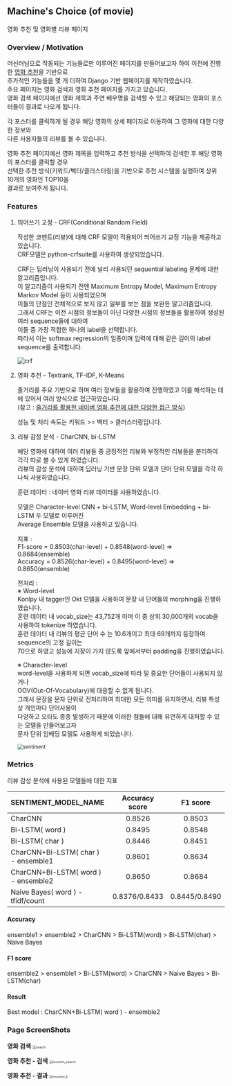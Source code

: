 ## Machine's Choice (of movie)

영화 추천 및 영화별 리뷰 페이지

### Overview / Motivation

머신러닝으로 작동되는 기능들로만 이루어진 페이지를 만들어보고자 하여 이전에 진행한 [영화 추천](https://github.com/jbose038/naver-movie-recommendation)을 기반으로<br>
추가적인 기능들을 몇 개 더하여 Django 기반 웹페이지를 제작하였습니다.<br>
주요 페이지는 영화 검색과 영화 추천 페이지를 가지고 있습니다.<br>
영화 검색 페이지에선 영화 제목과 주연 배우명을 검색할 수 있고 해당되는 영화의 포스터들이 결과로 나오게 됩니다.

각 포스터를 클릭하게 될 경우 해당 영화의 상세 페이지로 이동하여 그 영화에 대한 다양한 정보와<br>
다른 사용자들의 리뷰를 볼 수 있습니다.

영화 추천 페이지에선 영화 제목을 입력하고 추천 방식을 선택하여 검색한 후 해당 영화의 포스터를 클릭할 경우<br>
선택한 추천 방식(키워드/벡터/클러스터링)을 기반으로 추천 시스템을 실행하여 상위 10개의 영화인 TOP10을<br>
결과로 보여주게 됩니다.

### Features

1. 띄어쓰기 교정 - CRF(Conditional Random Field)

   작성한 코멘트(리뷰)에 대해 CRF 모델이 적용되어 띄어쓰기 교정 기능을 제공하고 있습니다.<br>
   CRF모델은 python-crfsuite를 사용하여 생성되었습니다.<br>

   CRF는 딥러닝이 사용되기 전에 널리 사용되던 sequential labeling 문제에 대한 알고리즘입니다.<br>
   이 알고리즘이 사용되기 전엔 Maximum Entropy Model, Maximum Entropy Markov Model 등이 사용되었으며<br>
   이들의 단점인 전체적으로 보지 않고 일부를 보는 점을 보완한 알고리즘입니다.<br>
   그래서 CRF는 이전 시점의 정보들이 아닌 다양한 시점의 정보들을 활용하여 생성된 여러 sequence들에 대하여<br>
   이들 중 가장 적합한 하나의 label을 선택합니다.<br>
   따라서 이는 softmax regression의 일종이며 입력에 대해 같은 길이의 label sequence를 출력합니다.

   ![crf](./readme/correction.gif)

   

2. 영화 추천 - Textrank, TF-IDF, K-Means

   줄거리를 주요 기반으로 하며 여러 정보들을 활용하여 진행하였고 이를 해석하는 데에 있어서 여러 방식으로 접근하였습니다.<br>
   (참고 : [줄거리를 활용한 네이버 영화 추천에 대한 다양한 접근 방식](https://github.com/jbose038/naver-movie-recommendation))

   성능 및 처리 속도는 키워드 >= 벡터 > 클러스터링입니다.

   

3. 리뷰 감정 분석 - CharCNN, bi-LSTM

   해당 영화에 대하여 여러 리뷰들 중 긍정적인 리뷰와 부정적인 리뷰들을 분리하여<br>
   각각 따로 볼 수 있게 하였습니다.<br>
   리뷰의 감성 분석에 대하여 딥러닝 기반 문장 단위 모델과 단어 단위 모델을 각각 하나씩 사용하였습니다.

   훈련 데이터 : 네이버 영화 리뷰 데이터를 사용하였습니다.

   모델은 Character-level CNN + bi-LSTM, Word-level Embedding + bi-LSTM 두 모델로 이루어진<br>
   Average Ensemble 모델을 사용하고 있습니다.

   지표 :<br>
   F1-score = 0.8503(char-level) + 0.8548(word-level) => 0.8684(ensemble)<br>
   Accuracy = 0.8526(char-level) + 0.8495(word-level) => 0.8650(ensemble)

   전처리 :<br>
   ※ Word-level<br>
   Konlpy 내 tagger인 Okt 모델을 사용하여 문장 내 단어들의 morphing을 진행하였습니다.<br>
   훈련 데이터 내 vocab_size는 43,752개 이며 이 중 상위 30,000개의 vocab을 사용하여 tokenize 하였습니다.<br>
   훈련 데이터 내 리뷰의 평균 단어 수 는 10.6개이고 최대 69개까지 등장하여 sequence의 고정 길이는<br>
   70으로 하였고 성능에 지장이 가지 않도록 앞에서부터 padding을 진행하였습니다.

   ※ Character-level<br>
   word-level을 사용하게 되면 vocab_size에 따라 덜 중요한 단어들이 사용되지 않거나<br>
   OOV(Out-Of-Vocabulary)에 대응할 수 없게 됩니다.<br>
   그래서 문장을 문자 단위로 전처리하여 최대한 모든 의미를 유지하면서, 리뷰 특성상 개인마다 단어사용이<br>
   다양하고 오타도 종종 발생하기 때문에 이러한 점들에 대해 유연하게 대처할 수 있는 모델을 만들어보고자<br>
   문자 단위 임베딩 모델도 사용하게 되었습니다.

   <img src="./readme/sentiment.gif" alt="sentiment" style="zoom: 80%;" />

### Metrics

리뷰 감성 분석에 사용된 모델들에 대한 지표

| SENTIMENT_MODEL_NAME                | Accuracy score |   F1 score    |
| :---------------------------------- | :------------: | :-----------: |
| CharCNN                             |     0.8526     |    0.8503     |
| Bi-LSTM( word )                     |     0.8495     |    0.8548     |
| Bi-LSTM( char )                     |     0.8446     |    0.8451     |
| CharCNN+Bi-LSTM( char ) - ensemble1 |     0.8601     |    0.8634     |
| CharCNN+Bi-LSTM( word ) - ensemble2 |     0.8650     |    0.8684     |
| Naive Bayes( word ) - tfidf/count   | 0.8376/0.8433  | 0.8445/0.8490 |

#### Accuracy

ensemble1 > ensemble2 > CharCNN > Bi-LSTM(word) > Bi-LSTM(char) > Naive Bayes

#### F1 score

ensemble2 > ensemble1 > Bi-LSTM(word) > CharCNN > Naive Bayes > Bi-LSTM(char)

#### Result

Best model : CharCNN+Bi-LSTM( word ) - ensemble2

### Page ScreenShots

<b>영화 검색</b>
<img src="./readme/search.JPG" alt="search" style="zoom: 50%;" />

<b>영화 추천 - 검색</b>
<img src="./readme/recomm_search.JPG" alt="recomm_search" style="zoom: 50%;" />

<b>영화 추천 - 결과</b>
<img src="./readme/recomm_k.JPG" alt="recomm_k" style="zoom: 50%;" />


